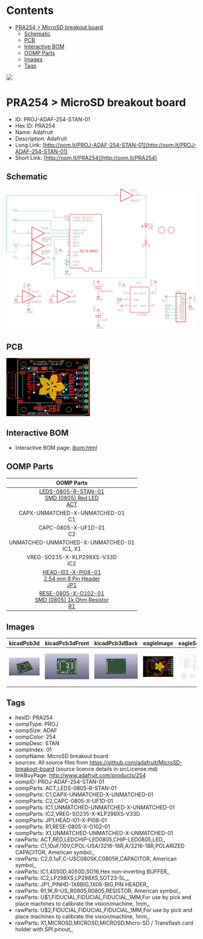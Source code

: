 



Contents
========

* [PRA254 > MicroSD breakout board](#pra254--microsd-breakout-board)
	* [Schematic](#schematic)
	* [PCB](#pcb)
	* [Interactive BOM](#interactive-bom)
	* [OOMP Parts](#oomp-parts)
	* [Images](#images)
	* [Tags](#tags)
  
![][im]
# PRA254 > MicroSD breakout board

- ID: PROJ-ADAF-254-STAN-01
- Hex ID: PRA254
- Name: Adafruit
- Description: Adafruit
- Long Link: [http://oom.lt/PROJ-ADAF-254-STAN-01](http://oom.lt/PROJ-ADAF-254-STAN-01)
- Short Link: [http://oom.lt/PRA254](http://oom.lt/PRA254)

## Schematic
  
[![schem](eagleSchemImage.png)](eagleSchemImage.png)
## PCB
  
[![pcb](eagleImage.png)](eagleImage.png)
## Interactive BOM

- Interactive BOM page: [ibom.html](https://htmlpreview.github.io/?https://github.com/oomlout/oomlout_OOMP_projects/blob/main/PROJ-ADAF-254-STAN-01/kicad/bom/ibom.html)

## OOMP Parts
  

|OOMP Parts|
| :---: |
|[LEDS-0805-R-STAN-01<br> SMD (0805) Red LED<br> ACT](https://github.com/oomlout/oomlout_OOMP_parts/tree/main/LEDS-0805-R-STAN-01/)|
|CAPX-UNMATCHED-X-UNMATCHED-01<BR>C1|
|CAPC-0805-X-UF1D-01<BR>C2|
|UNMATCHED-UNMATCHED-X-UNMATCHED-01<BR>IC1, X1|
|VREG-SO235-X-KLP298XS-V33D<BR>IC2|
|[HEAD-I01-X-PI08-01<br> 2.54 mm 8 Pin Header<br> JP1](https://github.com/oomlout/oomlout_OOMP_parts/tree/main/HEAD-I01-X-PI08-01/)|
|[RESE-0805-X-O102-01<br> SMD (0805) 1k Ohm Resistor<br> R1](https://github.com/oomlout/oomlout_OOMP_parts/tree/main/RESE-0805-X-O102-01/)|

## Images
  
  

|kicadPcb3d|kicadPcb3dFront|kicadPcb3dBack|eagleImage|eagleSchemImage|
| :---: | :---: | :---: | :---: | :---: |
|[![kicadPcb3d](kicadPcb3d_140.png)](kicadPcb3d.png)|[![kicadPcb3dFront](kicadPcb3dFront_140.png)](kicadPcb3dFront.png)|[![kicadPcb3dBack](kicadPcb3dBack_140.png)](kicadPcb3dBack.png)|[![eagleImage](eagleImage_140.png)](eagleImage.png)|[![eagleSchemImage](eagleSchemImage_140.png)](eagleSchemImage.png)|

## Tags

- hexID: PRA254
- oompType: PROJ
- oompSize: ADAF
- oompColor: 254
- oompDesc: STAN
- oompIndex: 01
- oompName: MicroSD breakout board
- sources: All source files from https://github.com/adafruit/MicroSD-breakout-board (source licence details in srcLicense.md)
- linkBuyPage: http://www.adafruit.com/products/254
- oompID: PROJ-ADAF-254-STAN-01
- oompParts: ACT,LEDS-0805-R-STAN-01
- oompParts: C1,CAPX-UNMATCHED-X-UNMATCHED-01
- oompParts: C2,CAPC-0805-X-UF1D-01
- oompParts: IC1,UNMATCHED-UNMATCHED-X-UNMATCHED-01
- oompParts: IC2,VREG-SO235-X-KLP298XS-V33D
- oompParts: JP1,HEAD-I01-X-PI08-01
- oompParts: R1,RESE-0805-X-O102-01
- oompParts: X1,UNMATCHED-UNMATCHED-X-UNMATCHED-01
- rawParts: ACT,RED,LEDCHIP-LED0805,CHIP-LED0805,LED,,
- rawParts: C1,10uF/10V,CPOL-USA/3216-18R,A/3216-18R,POLARIZED CAPACITOR, American symbol,,
- rawParts: C2,0.1uF,C-USC0805K,C0805K,CAPACITOR, American symbol,,
- rawParts: IC1,4050D,4050D,SO16,Hex non-inverting BUFFER,,
- rawParts: IC2,LP298XS,LP298XS,SOT23-5L,,,
- rawParts: JP1,,PINHD-1X8BIG,1X08-BIG,PIN HEADER,,
- rawParts: R1,1K,R-US_R0805,R0805,RESISTOR, American symbol,,
- rawParts: U$1,FIDUCIAL,FIDUCIAL,FIDUCIAL_1MM,For use by pick and place machines to calibrate the vision/machine, 1mm,,
- rawParts: U$2,FIDUCIAL,FIDUCIAL,FIDUCIAL_1MM,For use by pick and place machines to calibrate the vision/machine, 1mm,,
- rawParts: X1,MICROSD,MICROSD,MICROSD,Micro-SD / Transflash card holder with SPI pinout,,



[im]: kicadPcb3d_450.png
